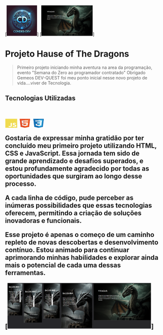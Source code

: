 [<img height="100" src="./conde.webp">]
[<img height="100" src="./vhagar.png">]


<h1>Projeto Hause of The Dragons </h1> 

> Primeiro projeto iniciando minha aventura na area da programação, evento  "Semana do Zero ao programador contratado" Obrigado Gemeos DEV-QUEST foi meu ponto inicial nesse novo projeto de vida....viver de Tecnologia.

<h2>Tecnologias Utilizadas<h2>


<div style="display: inline_block"><br>
  <img align="center" alt="Js" height="30" width="40" src="https://raw.githubusercontent.com/devicons/devicon/master/icons/javascript/javascript-plain.svg">
  <img align="center" alt="HTML" height="30" width="40" src="https://raw.githubusercontent.com/devicons/devicon/master/icons/html5/html5-original.svg">
  <img align="center" alt="CSS" height="30" width="40" src="https://raw.githubusercontent.com/devicons/devicon/master/icons/css3/css3-original.svg">
</div>



**Gostaria de expressar minha gratidão por ter concluído meu primeiro projeto utilizando HTML, CSS e JavaScript. Essa jornada tem sido de grande aprendizado e desafios superados, e estou profundamente agradecido por todas as oportunidades que surgiram ao longo desse processo.**

**A cada linha de código, pude perceber as inúmeras possibilidades que essas tecnologias oferecem, permitindo a criação de soluções inovadoras e funcionais**. 

**Esse projeto é apenas o começo de um caminho repleto de novas descobertas e desenvolvimento contínuo. Estou animado para continuar aprimorando minhas habilidades e explorar ainda mais o potencial de cada uma dessas ferramentas.**

[<img height="150" src="./Dragões tela.png">]